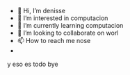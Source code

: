 - 👋 Hi, I’m  denisse
- 👀 I’m interested in computacion
- 🌱 I’m currently learning  computacion
- 💞️ I’m looking to collaborate on  worl
- 📫 How to reach me nose
- 
y eso es todo bye
<!---
denisse045/denisse045 is a ✨ special ✨ repository because its `README.md` (this file) appears on your GitHub profile.
You can click the Preview link to take a look at your changes.
--->
